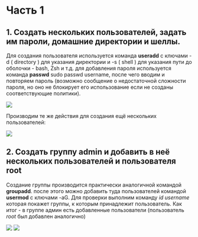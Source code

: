 # Часть 1
## 1. Создать нескольких пользователей, задать им пароли, домашние директории и шеллы.
Для создания пользователя используется команда **useradd** с ключами -d ( directory ) для указания директории и -s ( shell ) для указания пути до оболочки - bash, Zsh и т.д.
для добавления пароля используется команда **passwd** sudo passwd username, после чего вводим и повторяем пароль (возможно сообщение о недостаточной сложности пароля, но оно не блокирует его использование если не созданы соответствующие политики).

![](https://sun9-54.userapi.com/impg/EU_Y0x-jyMCuKbfk_VXosMCr5As10yDCb8eXJA/UICYqimNMo8.jpg?size=766x126&quality=96&proxy=1&sign=4a14b538626d8257e01e3597109c69be)

Производим те же действия для создания ещё нескольких пользователей:

![](https://sun9-41.userapi.com/impg/djjQQZdWSgp1xqJuH8DdJL2yWiYPve2mbKBn0g/w5Njsx-svno.jpg?size=804x280&quality=96&proxy=1&sign=4f2f9431868acd24c012acf057287645)

## 2. Создать группу **admin** и добавить в неё нескольких пользователей и пользователя root 
Создание группы производится практически аналогичной командой **groupadd**. после этого можно добавить туда пользователей командой **usermod** с ключами -aG. Для проверки выполним команду _id username_ которая покажет группы, к которым принадлежит пользователь. Как итог - в группе админ есть добавленные пользователи (пользователь _root_ был добавлен аналогично)

![](https://sun9-45.userapi.com/impg/s6UiIkWRAnhDQ_Z5ZDJ7g7tXfbhoFrefcVAVug/f48dg01WMI0.jpg?size=733x158&quality=96&proxy=1&sign=2b8683aa96025d518eb21137f896fe2a)
![](https://sun9-42.userapi.com/impg/5BHuROHKUvlE7eU-8Z0WogH8mUmxnffKfMgu1A/J1weKzzFWpI.jpg?size=540x73&quality=96&proxy=1&sign=cb833e1e0c7c03d937907cf726d403b2)

